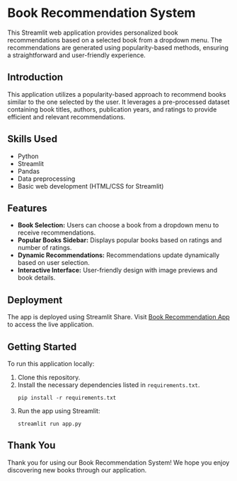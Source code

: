 # Book Recommendation System

This Streamlit web application provides personalized book recommendations based on a selected book from a dropdown menu. The recommendations are generated using popularity-based methods, ensuring a straightforward and user-friendly experience.

## Introduction

This application utilizes a popularity-based approach to recommend books similar to the one selected by the user. It leverages a pre-processed dataset containing book titles, authors, publication years, and ratings to provide efficient and relevant recommendations.

## Skills Used

- Python
- Streamlit
- Pandas
- Data preprocessing
- Basic web development (HTML/CSS for Streamlit)

## Features

- **Book Selection:** Users can choose a book from a dropdown menu to receive recommendations.
- **Popular Books Sidebar:** Displays popular books based on ratings and number of ratings.
- **Dynamic Recommendations:** Recommendations update dynamically based on user selection.
- **Interactive Interface:** User-friendly design with image previews and book details.

## Deployment

The app is deployed using Streamlit Share. Visit [Book Recommendation App](https://getrecommend-book.streamlit.app/) to access the live application.

## Getting Started

To run this application locally:

1. Clone this repository.
2. Install the necessary dependencies listed in `requirements.txt`.
   ```
   pip install -r requirements.txt
   ```
3. Run the app using Streamlit:
   ```
   streamlit run app.py
   ```

## Thank You

Thank you for using our Book Recommendation System! We hope you enjoy discovering new books through our application.
